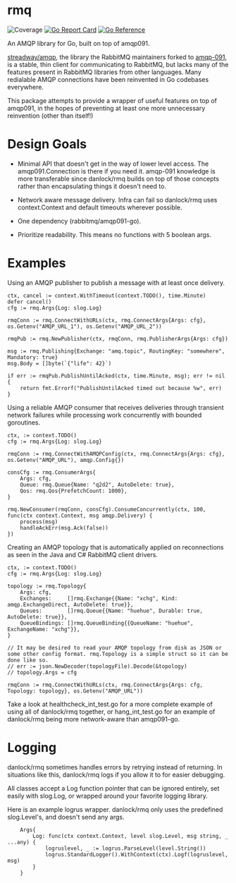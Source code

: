 # rmq
![Coverage](https://img.shields.io/badge/Coverage-85.6%25-brightgreen)
[![Go Report Card](https://goreportcard.com/badge/github.com/danlock/rmq)](https://goreportcard.com/report/github.com/danlock/rmq)
[![Go Reference](https://pkg.go.dev/badge/github.com/danlock/rmq.svg)](https://pkg.go.dev/github.com/danlock/rmq)

An AMQP library for Go, built on top of amqp091.

[streadway/amqp](https://github.com/streadway/amqp), the library the RabbitMQ maintainers forked to [amqp-091](https://github.com/rabbitmq/amqp091-go), is a stable, thin client for communicating to RabbitMQ, but lacks many of the features present in RabbitMQ libraries from other languages. Many redialable AMQP connections have been reinvented in Go codebases everywhere.

This package attempts to provide a wrapper of useful features on top of amqp091, in the hopes of preventing at least one more unnecessary reinvention (other than itself!)

# Design Goals

- Minimal API that doesn't get in the way of lower level access. The amqp091.Connection is there if you need it. amqp-091 knowledge is more transferable since danlock/rmq builds on top of those concepts rather than encapsulating things it doesn't need to.

- Network aware message delivery. Infra can fail so danlock/rmq uses context.Context and default timeouts wherever possible.

- One dependency (rabbitmq/amqp091-go).

- Prioritize readability. This means no functions with 5 boolean args.

# Examples

Using an AMQP publisher to publish a message with at least once delivery.

```
ctx, cancel := context.WithTimeout(context.TODO(), time.Minute)
defer cancel()
cfg := rmq.Args{Log: slog.Log}

rmqConn := rmq.ConnectWithURLs(ctx, rmq.ConnectArgs{Args: cfg}, os.Getenv("AMQP_URL_1"), os.Getenv("AMQP_URL_2"))

rmqPub := rmq.NewPublisher(ctx, rmqConn, rmq.PublisherArgs{Args: cfg})

msg := rmq.Publishing{Exchange: "amq.topic", RoutingKey: "somewhere", Mandatory: true}
msg.Body = []byte(`{"life": 42}`)

if err := rmqPub.PublishUntilAcked(ctx, time.Minute, msg); err != nil {
    return fmt.Errorf("PublishUntilAcked timed out because %w", err)
}
```

Using a reliable AMQP consumer that receives deliveries through transient network failures while processing work concurrently with bounded goroutines.

```
ctx, := context.TODO()
cfg := rmq.Args{Log: slog.Log}

rmqConn := rmq.ConnectWithAMQPConfig(ctx, rmq.ConnectArgs{Args: cfg}, os.Getenv("AMQP_URL"), amqp.Config{})

consCfg := rmq.ConsumerArgs{
    Args: cfg,
    Queue: rmq.Queue{Name: "q2d2", AutoDelete: true},
    Qos: rmq.Qos{PrefetchCount: 1000},
}

rmq.NewConsumer(rmqConn, consCfg).ConsumeConcurrently(ctx, 100, func(ctx context.Context, msg amqp.Delivery) {
    process(msg)
    handleAckErr(msg.Ack(false))
})
```

Creating an AMQP topology that is automatically applied on reconnections as seen in the Java and C# RabbitMQ client drivers.

```
ctx, := context.TODO()
cfg := rmq.Args{Log: slog.Log}

topology := rmq.Topology{
    Args: cfg,
    Exchanges:     []rmq.Exchange{{Name: "xchg", Kind: amqp.ExchangeDirect, AutoDelete: true}},
    Queues:        []rmq.Queue{{Name: "huehue", Durable: true, AutoDelete: true}},
    QueueBindings: []rmq.QueueBinding{{QueueName: "huehue", ExchangeName: "xchg"}},
}

// It may be desired to read your AMQP topology from disk as JSON or some other config format. rmq.Topology is a simple struct so it can be done like so.
// err := json.NewDecoder(topologyFile).Decode(&topology)
// topology.Args = cfg

rmqConn := rmq.ConnectWithURLs(ctx, rmq.ConnectArgs{Args: cfg, Topology: topology}, os.Getenv("AMQP_URL"))
```

Take a look at healthcheck_int_test.go for a more complete example of using all of danlock/rmq together, or hang_int_test.go for an example of danlock/rmq being more network-aware than amqp091-go.

# Logging

danlock/rmq sometimes handles errors by retrying instead of returning. In situations like this, danlock/rmq logs if you allow it to for easier debugging.

All classes accept a Log function pointer that can be ignored entirely, set easily with slog.Log, or wrapped around your favorite logging library.

Here is an example logrus wrapper. danlock/rmq only uses the predefined slog.Level's, and doesn't send any args.
```
    Args{
        Log: func(ctx context.Context, level slog.Level, msg string, _ ...any) {
            logruslevel, _ := logrus.ParseLevel(level.String())
            logrus.StandardLogger().WithContext(ctx).Logf(logruslevel, msg)
        }
    }
```